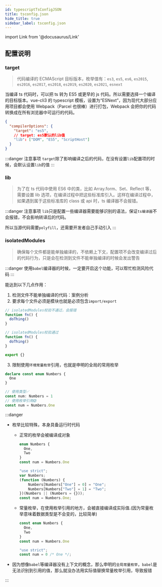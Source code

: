```yaml
---
id: typescriptTsConfigJSON
title: tsconfig.json
hide_title: true
sidebar_label: tsconfig.json
---
```


import Link from '@docusaurus/Link'

## 配置说明

### target

> 代码编译的 ECMAScript 目标版本，枚举值有：`es3`, `es5`, `es6`, `es2015`, `es2016`, `es2017`, `es2018`, `es2019`, `es2020`, `es2021`, `esnext`

当编译 ts 代码时，可以把 ts 转为 ES5 或更早的 js 代码。所以需要选择一个编译的目标版本。vue-cli3 的 typescript 模板，设置为“ESNext”，因为现代大部分应用项目都会使用 Webpack（Parcel 也很棒）进行打包，Webpack 会把你的代码转换成在所有浏览器中可运行的代码。

```json
{
  "compilerOptions": {
    "target": "es5",
    // target: es5默认的lib值
    "lib": ["DOM", "ES5", "ScriptHost"]
  }
}
```

:::danger 注意事项
`target`除了影响编译之后的代码，在没有设置`lib`配置项的时候，会默认设置`lib`的值
:::

### lib

> 为了在 ts 代码中使用 ES6 中的类，比如 Array.form、Set、Reflect 等，需要设置 lib 选项，在编译过程中把这些标准库引入。这样在编译过程中，如果遇到属于这些标准库的 class 或 api 时，ts 编译器不会报错。

:::danger 注意事项
`lib`只是配置一些编译器需要能够识别的语法，保证`ts编译器`不会报错，不会影响转译后的代码。

所以当源代码需要`polyfill`，还需要开发者自己手动引入
:::

### isolatedModules

> 确保每个文件都是能单独编译的，不依赖上下文，配置项不会改变编译过后的代码行为，只是会在检测到文件不能单独编译的时候会发出警告

:::danger
使用`babel`编译器的时候，一定要开启这个功能，可以帮忙检测风险代码
:::

能达到以下几点作用：

1. 检测文件不能单独编译的代码：<Link to="/docs/enginee/typescript/typescriptImportTypes#案例分析">案例分析</Link>
2. 要求每个文件必须是模块也就是必须包含`import/export`

```javascript
// isolatedModules校验不通过，会报错
function fn() {
  doThing()
}
```

```javascript
// isolatedModules校验通过
function fn() {
  doThing()
}

export {}
```

3. 限制使用`环境常量枚举`引用，也就是申明的全局的常用枚举

```typescript
declare const enum Numbers {
  One
}

// 使用类型✅
const num: Numbers = 1
// 使用枚举引用❎
const num = Numbers.One
```

:::danger

- 枚举比较特殊，本身具备运行时代码
  - 正常的枚举会被编译成对象

    ```typescript title="input.ts"
    enum Numbers {
      One,
      Two
    }
    const num = Numbers.One
    ```

    ```typescript title="output.js"
    "use strict";
    var Numbers;
    (function (Numbers) {
        Numbers[Numbers["One"] = 0] = "One";
        Numbers[Numbers["Two"] = 1] = "Two";
    })(Numbers || (Numbers = {}));
    const num = Numbers.One;
    ```

  - 常量枚举，在使用枚举引用的地方，会被直接编译成实际值.(因为常量枚举意味着数据类型是不会变的，比较简单)

    ```typescript title="input.ts"
    const enum Numbers {
      One,
      Two
    }
    const num = Numbers.One
    ```

    ```typescript title="output.js"
    "use strict";
    const num = 0 /* One */;
    ```

- 因为想像`babel`等编译器没有上下文的概念，那么申明的`全局常量枚举`，`babel`是无法识别到引用的值，那么就没办法用实际值替换常量枚举引用，导致报错

:::
